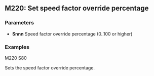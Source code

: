 ## M220: Set speed factor override percentage

### Parameters

- **Snnn** Speed factor override percentage (0..100 or higher)

### Examples

M220 S80

Sets the speed factor override percentage.

